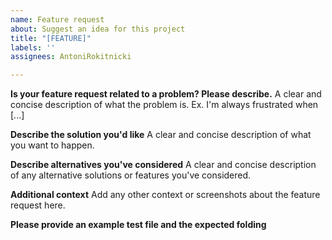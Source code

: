```yaml
---
name: Feature request
about: Suggest an idea for this project
title: "[FEATURE]"
labels: ''
assignees: AntoniRokitnicki

---
```


**Is your feature request related to a problem? Please describe.**
A clear and concise description of what the problem is. Ex. I'm always frustrated when [...]

**Describe the solution you'd like**
A clear and concise description of what you want to happen.

**Describe alternatives you've considered**
A clear and concise description of any alternative solutions or features you've considered.

**Additional context**
Add any other context or screenshots about the feature request here.


**Please provide an example test file and the expected folding**
